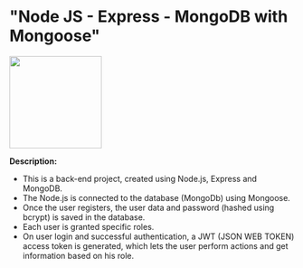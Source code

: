 # "Node JS - Express - MongoDB with Mongoose"

[<img src="https://cdn.gomix.com/2bdfb3f8-05ef-4035-a06e-2043962a3a13%2Fremix-button.svg" width="163px" />](https://glitch.com/edit/#!/import/github/gitdagray/mongo_async_crud)

**Description:**

- This is a back-end project, created using Node.js, Express and MongoDB.
- The Node.js is connected to the database (MongoDb) using Mongoose.
- Once the user registers, the user data and password (hashed using bcrypt) is saved in the database.
- Each user is granted specific roles.
- On user login and successful authentication, a JWT (JSON WEB TOKEN) access token is generated, which lets the user perform actions and get information based on his role.
